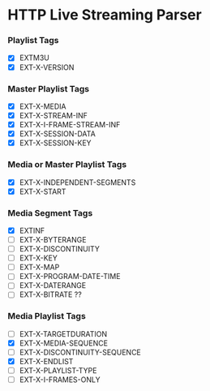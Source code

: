 # HTTP Live Streaming Parser

### Playlist Tags

- [x] EXTM3U
- [x] EXT-X-VERSION

### Master Playlist Tags

- [x] EXT-X-MEDIA
- [x] EXT-X-STREAM-INF
- [x] EXT-X-I-FRAME-STREAM-INF
- [x] EXT-X-SESSION-DATA
- [x] EXT-X-SESSION-KEY

### Media or Master Playlist Tags

- [x] EXT-X-INDEPENDENT-SEGMENTS
- [x] EXT-X-START

### Media Segment Tags

- [x] EXTINF
- [ ] EXT-X-BYTERANGE
- [ ] EXT-X-DISCONTINUITY
- [ ] EXT-X-KEY
- [ ] EXT-X-MAP
- [ ] EXT-X-PROGRAM-DATE-TIME
- [ ] EXT-X-DATERANGE
- [ ] EXT-X-BITRATE ??

### Media Playlist Tags

- [ ] EXT-X-TARGETDURATION
- [x] EXT-X-MEDIA-SEQUENCE
- [ ] EXT-X-DISCONTINUITY-SEQUENCE
- [x] EXT-X-ENDLIST
- [ ] EXT-X-PLAYLIST-TYPE
- [ ] EXT-X-I-FRAMES-ONLY
